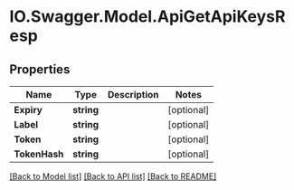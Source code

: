 # IO.Swagger.Model.ApiGetApiKeysResp
## Properties

Name | Type | Description | Notes
------------ | ------------- | ------------- | -------------
**Expiry** | **string** |  | [optional] 
**Label** | **string** |  | [optional] 
**Token** | **string** |  | [optional] 
**TokenHash** | **string** |  | [optional] 

[[Back to Model list]](../README.md#documentation-for-models) [[Back to API list]](../README.md#documentation-for-api-endpoints) [[Back to README]](../README.md)

